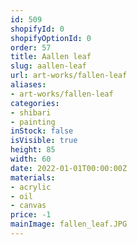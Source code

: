 ```yaml
---
id: 509
shopifyId: 0
shopifyOptionId: 0
order: 57
title: Аallen leaf
slug: аallen-leaf
url: art-works/fallen-leaf
aliases:
- art-works/fallen-leaf
categories:
- shibari
- painting
inStock: false
isVisible: true
height: 85
width: 60
date: 2022-01-01T00:00:00Z
materials:
- acrylic
- oil
- canvas
price: -1
mainImage: fallen_leaf.JPG
---
```

